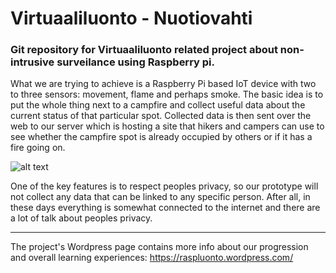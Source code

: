 # Virtuaaliluonto - Nuotiovahti

### Git repository for Virtuaaliluonto related project about non-intrusive surveilance using Raspberry pi.

What we are trying to achieve is a Raspberry Pi based IoT device with two to three sensors: movement, flame and perhaps smoke. The basic idea is to put the whole thing next to a campfire and collect useful data about the current status of that particular spot. Collected data is then sent over the web to our server which is hosting a site that hikers and campers can use to see whether the campfire spot is already occupied by others or if it has a fire going on.

![alt text](https://github.com/wikkii/raspluonto/blob/master/Pictures/NuotiovahtiNewSmall.jpg "Prototype")

One of the key features is to respect peoples privacy, so our prototype will not collect any data that can be linked to any specific person. After all, in these days everything is somewhat connected to the internet and there are a lot of talk about peoples privacy.

---

The project's Wordpress page contains more info about our progression and overall learning experiences: https://raspluonto.wordpress.com/
